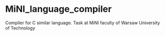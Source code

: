 # MiNI_language_compiler
Compiler for C similar language. Task at MiNI faculty of Warsaw University of Technology 
